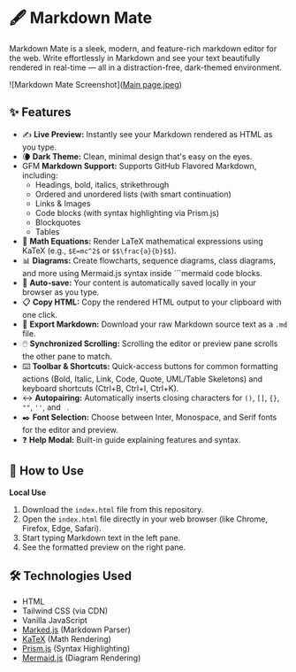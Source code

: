 # 🖋️ Markdown Mate

Markdown Mate is a sleek, modern, and feature-rich markdown editor for the web. Write effortlessly in Markdown and see your text beautifully rendered in real-time — all in a distraction-free, dark-themed environment.

![Markdown Mate Screenshot]([Main page.jpeg](https://github.com/Git-Aarya/Markdown-Mate/blob/main/Main%20page.jpeg))

## ✨ Features

* ✍️ **Live Preview:** Instantly see your Markdown rendered as HTML as you type.
* 🌘 **Dark Theme:** Clean, minimal design that's easy on the eyes.
* GFM **Markdown Support:** Supports GitHub Flavored Markdown, including:
    * Headings, bold, italics, strikethrough
    * Ordered and unordered lists (with smart continuation)
    * Links & Images
    * Code blocks (with syntax highlighting via Prism.js)
    * Blockquotes
    * Tables
* 📐 **Math Equations:** Render LaTeX mathematical expressions using KaTeX (e.g., `$E=mc^2$` or `$$\frac{a}{b}$$`).
* 📊 **Diagrams:** Create flowcharts, sequence diagrams, class diagrams, and more using Mermaid.js syntax inside ```mermaid code blocks.
* 💾 **Auto-save:** Your content is automatically saved locally in your browser as you type.
* 📋 **Copy HTML:** Copy the rendered HTML output to your clipboard with one click.
* 💾 **Export Markdown:** Download your raw Markdown source text as a `.md` file.
* 🖱️ **Synchronized Scrolling:** Scrolling the editor or preview pane scrolls the other pane to match.
* ⌨️ **Toolbar & Shortcuts:** Quick-access buttons for common formatting actions (Bold, Italic, Link, Code, Quote, UML/Table Skeletons) and keyboard shortcuts (Ctrl+B, Ctrl+I, Ctrl+K).
* ↔️ **Autopairing:** Automatically inserts closing characters for `()`, `[]`, `{}`, `""`, `''`, and `` ``.
* ✒️ **Font Selection:** Choose between Inter, Monospace, and Serif fonts for the editor and preview.
* ❓ **Help Modal:** Built-in guide explaining features and syntax.

## 🚀 How to Use

**Local Use**

1.  Download the `index.html` file from this repository.
2.  Open the `index.html` file directly in your web browser (like Chrome, Firefox, Edge, Safari).
3.  Start typing Markdown text in the left pane.
4.  See the formatted preview on the right pane.

## 🛠️ Technologies Used

* HTML
* Tailwind CSS (via CDN)
* Vanilla JavaScript
* [Marked.js](https://marked.js.org/) (Markdown Parser)
* [KaTeX](https://katex.org/) (Math Rendering)
* [Prism.js](https://prismjs.com/) (Syntax Highlighting)
* [Mermaid.js](https://mermaid.js.org/) (Diagram Rendering)


